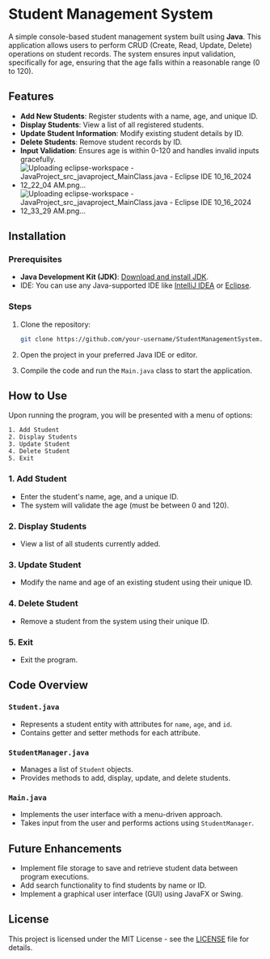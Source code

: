 # Student Management System

A simple console-based student management system built using **Java**. This application allows users to perform CRUD (Create, Read, Update, Delete) operations on student records. The system ensures input validation, specifically for age, ensuring that the age falls within a reasonable range (0 to 120).

## Features

- **Add New Students**: Register students with a name, age, and unique ID.
- **Display Students**: View a list of all registered students.
- **Update Student Information**: Modify existing student details by ID.
- **Delete Students**: Remove student records by ID.
- **Input Validation**: Ensures age is within 0-120 and handles invalid inputs gracefully.
- ![Uploading eclipse-workspace - JavaProject_src_javaproject_MainClass.java - Eclipse IDE 10_16_2024 12_22_04 AM.png…]()
- ![Uploading eclipse-workspace - JavaProject_src_javaproject_MainClass.java - Eclipse IDE 10_16_2024 12_33_29 AM.png…]()



## Installation

### Prerequisites
- **Java Development Kit (JDK)**: [Download and install JDK](https://www.oracle.com/java/technologies/javase-jdk11-downloads.html).
- IDE: You can use any Java-supported IDE like [IntelliJ IDEA](https://www.jetbrains.com/idea/) or [Eclipse](https://www.eclipse.org/downloads/).

### Steps

1. Clone the repository:
    ```bash
    git clone https://github.com/your-username/StudentManagementSystem.git
    ```

2. Open the project in your preferred Java IDE or editor.

3. Compile the code and run the `Main.java` class to start the application.
## How to Use

Upon running the program, you will be presented with a menu of options:

```
1. Add Student
2. Display Students
3. Update Student
4. Delete Student
5. Exit
```

### 1. Add Student
- Enter the student's name, age, and a unique ID.
- The system will validate the age (must be between 0 and 120).

### 2. Display Students
- View a list of all students currently added.

### 3. Update Student
- Modify the name and age of an existing student using their unique ID.

### 4. Delete Student
- Remove a student from the system using their unique ID.

### 5. Exit
- Exit the program.

## Code Overview

### `Student.java`
- Represents a student entity with attributes for `name`, `age`, and `id`.
- Contains getter and setter methods for each attribute.

### `StudentManager.java`
- Manages a list of `Student` objects.
- Provides methods to add, display, update, and delete students.

### `Main.java`
- Implements the user interface with a menu-driven approach.
- Takes input from the user and performs actions using `StudentManager`.

## Future Enhancements

- Implement file storage to save and retrieve student data between program executions.
- Add search functionality to find students by name or ID.
- Implement a graphical user interface (GUI) using JavaFX or Swing.

## License

This project is licensed under the MIT License - see the [LICENSE](LICENSE) file for details.
